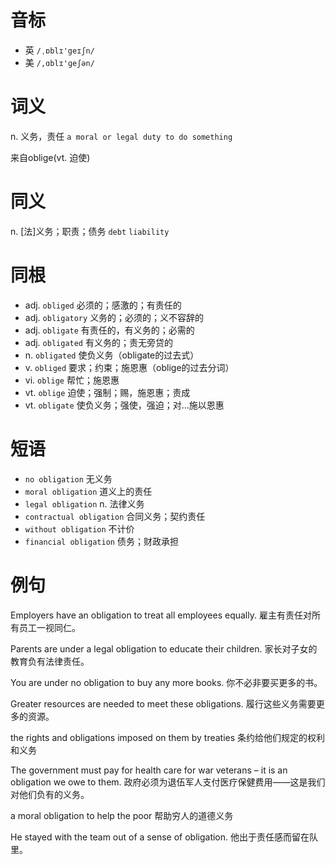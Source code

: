 # 音标

- 英 `/ˌɒblɪ'geɪʃn/`
- 美 `/,ɑblɪ'ɡeʃən/`

# 词义

n. 义务，责任
`a moral or legal duty to do something`



来自oblige(vt. 迫使)

# 同义

n. [法]义务；职责；债务
`debt` `liability`

# 同根

- adj. `obliged` 必须的；感激的；有责任的
- adj. `obligatory` 义务的；必须的；义不容辞的
- adj. `obligate` 有责任的，有义务的；必需的
- adj. `obligated` 有义务的；责无旁贷的
- n. `obligated` 使负义务（obligate的过去式）
- v. `obliged` 要求；约束；施恩惠（oblige的过去分词）
- vi. `oblige` 帮忙；施恩惠
- vt. `oblige` 迫使；强制；赐，施恩惠；责成
- vt. `obligate` 使负义务；强使，强迫；对…施以恩惠

# 短语

- `no obligation` 无义务
- `moral obligation` 道义上的责任
- `legal obligation` n. 法律义务
- `contractual obligation` 合同义务；契约责任
- `without obligation` 不计价
- `financial obligation` 债务；财政承担

# 例句

Employers have an obligation to treat all employees equally.
雇主有责任对所有员工一视同仁。

Parents are under a legal obligation to educate their children.
家长对子女的教育负有法律责任。

You are under no obligation to buy any more books.
你不必非要买更多的书。

Greater resources are needed to meet these obligations.
履行这些义务需要更多的资源。

the rights and obligations imposed on them by treaties
条约给他们规定的权利和义务

The government must pay for health care for war veterans – it is an obligation we owe to them.
政府必须为退伍军人支付医疗保健费用——这是我们对他们负有的义务。

a moral obligation to help the poor
帮助穷人的道德义务

He stayed with the team out of a sense of obligation.
他出于责任感而留在队里。


